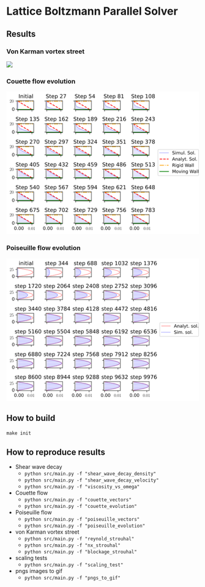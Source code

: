 # Lattice Boltzmann Parallel Solver

## Results

### Von Karman vortex street
<img src="https://raw.githubusercontent.com/infomon/lattice_boltzmann_parallel_solver/master/figures/von_karman_vortex_shedding/png_to_gif.gif" />

### Couette flow evolution
![Couette flow](figures/couette_flow/vel_vectors_evolution.svg)

### Poiseuille flow evolution
![Poiseuille flow](figures/poiseuille_flow/vel_vectors_evolution.svg)

## How to build
`make init`

## How to reproduce results
- Shear wave decay
  - `python src/main.py -f "shear_wave_decay_density"`
  - `python src/main.py -f "shear_wave_decay_velocity"`
  - `python src/main.py -f "viscosity_vs_omega"`
- Couette flow
  - `python src/main.py -f "couette_vectors"`
  - `python src/main.py -f "couette_evolution"`
- Poiseuille flow
  - `python src/main.py -f "poiseuille_vectors"`
  - `python src/main.py -f "poiseuille_evolution"`
- von Karman vortex street
  - `python src/main.py -f "reynold_strouhal"`
  - `python src/main.py -f "nx_strouhal"`
  - `python src/main.py -f "blockage_strouhal"`
- scaling tests
  - `python src/main.py -f "scaling_test"`
- pngs images to gif
  - `python src/main.py -f "pngs_to_gif"`
